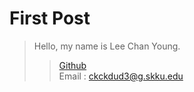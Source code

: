 First Post
==========
> Hello, my name is Lee Chan Young.
>    > [Github](https://github.com/ckckdud3/)    
>    > Email : ckckdud3@g.skku.edu
